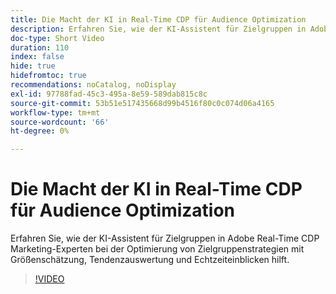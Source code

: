 ```yaml
---
title: Die Macht der KI in Real-Time CDP für Audience Optimization
description: Erfahren Sie, wie der KI-Assistent für Zielgruppen in Adobe Real-Time CDP Marketing-Experten bei der Optimierung von Zielgruppenstrategien mit Größenschätzung, Tendenzauswertung und Echtzeiteinblicken hilft.
doc-type: Short Video
duration: 110
index: false
hide: true
hidefromtoc: true
recommendations: noCatalog, noDisplay
exl-id: 97788fad-45c3-495a-8e59-589dab815c8c
source-git-commit: 53b51e517435668d99b4516f80c0c074d06a4165
workflow-type: tm+mt
source-wordcount: '66'
ht-degree: 0%

---
```


# Die Macht der KI in Real-Time CDP für Audience Optimization

Erfahren Sie, wie der KI-Assistent für Zielgruppen in Adobe Real-Time CDP Marketing-Experten bei der Optimierung von Zielgruppenstrategien mit Größenschätzung, Tendenzauswertung und Echtzeiteinblicken hilft.

<!-- 62_S508_3442517_109_the-power-of-ai-in-realtime-cdp-for-audience-optimization -->
>[!VIDEO](https://video.tv.adobe.com/v/3458207/?learn=on&enablevpops=true)
